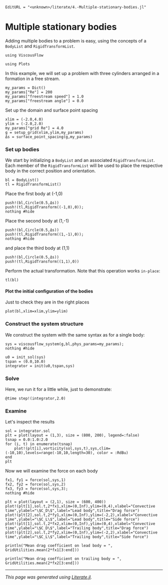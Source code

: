 ```@meta
EditURL = "<unknown>/literate/4.-Multiple-stationary-bodies.jl"
```

# Multiple stationary bodies
Adding multiple bodies to a problem is easy, using the concepts of a `BodyList`
and `RigidTransformList`.

````@example 4.-Multiple-stationary-bodies
using ViscousFlow
````

````@example 4.-Multiple-stationary-bodies
using Plots
````

In this example, we will set up a problem with three cylinders arranged in a
formation in a free stream.

````@example 4.-Multiple-stationary-bodies
my_params = Dict()
my_params["Re"] = 200
my_params["freestream speed"] = 1.0
my_params["freestream angle"] = 0.0
````

Set up the domain and surface point spacing

````@example 4.-Multiple-stationary-bodies
xlim = (-2.0,4.0)
ylim = (-2.0,2.0)
my_params["grid Re"] = 4.0
g = setup_grid(xlim,ylim,my_params)
Δs = surface_point_spacing(g,my_params)
````

### Set up bodies
We start by initializing a `BodyList` and an associated `RigidTransformList`.
Each member of the `RigidTransformList` will be used to place the respective body in
the correct position and orientation.

````@example 4.-Multiple-stationary-bodies
bl = BodyList()
tl = RigidTransformList()
````

Place the first body at (-1,0)

````@example 4.-Multiple-stationary-bodies
push!(bl,Circle(0.5,Δs))
push!(tl,RigidTransform((-1,0),0));
nothing #hide
````

Place the second body at (1,-1)

````@example 4.-Multiple-stationary-bodies
push!(bl,Circle(0.5,Δs))
push!(tl,RigidTransform((1,-1),0));
nothing #hide
````

and place the third body at (1,1)

````@example 4.-Multiple-stationary-bodies
push!(bl,Circle(0.5,Δs))
push!(tl,RigidTransform((1,1),0))
````

Perform the actual transformation. Note that this operation works `in-place`:

````@example 4.-Multiple-stationary-bodies
tl(bl)
````

#### Plot the initial configuration of the bodies
Just to check they are in the right places

````@example 4.-Multiple-stationary-bodies
plot(bl,xlim=xlim,ylim=ylim)
````

### Construct the system structure
We construct the system with the same syntax as for a single body:

````@example 4.-Multiple-stationary-bodies
sys = viscousflow_system(g,bl,phys_params=my_params);
nothing #hide
````

````@example 4.-Multiple-stationary-bodies
u0 = init_sol(sys)
tspan = (0.0,10.0)
integrator = init(u0,tspan,sys)
````

### Solve
Here, we run it for a little while, just to demonstrate:

````@example 4.-Multiple-stationary-bodies
@time step!(integrator,2.0)
````

### Examine
Let's inspect the results

````@example 4.-Multiple-stationary-bodies
sol = integrator.sol
plt = plot(layout = (1,3), size = (800, 200), legend=:false)
tsnap = 0.0:1.0:2.0
for (i, t) in enumerate(tsnap)
    plot!(plt[i],vorticity(sol,sys,t),sys,clim=(-10,10),levels=range(-10,10,length=30), color = :RdBu)
end
plt
````

Now we will examine the force on each body

````@example 4.-Multiple-stationary-bodies
fx1, fy1 = force(sol,sys,1)
fx2, fy2 = force(sol,sys,2)
fx3, fy3 = force(sol,sys,3);
nothing #hide
````

````@example 4.-Multiple-stationary-bodies
plt = plot(layout = (2,1), size = (600, 400))
plot!(plt[1],sol.t,2*fx1,xlim=(0,Inf),ylim=(0,4),xlabel="Convective time",ylabel="\$C_D\$",label="Lead body",title="Drag force")
plot!(plt[2],sol.t,2*fy1,xlim=(0,Inf),ylim=(-2,2),xlabel="Convective time",ylabel="\$C_L\$",label="Lead body",title="Side force")
plot!(plt[1],sol.t,2*fx2,xlim=(0,Inf),ylim=(0,4),xlabel="Convective time",ylabel="\$C_D\$",label="Trailing body",title="Drag force")
plot!(plt[2],sol.t,2*fy2,xlim=(0,Inf),ylim=(-2,2),xlabel="Convective time",ylabel="\$C_L\$",label="Trailing body",title="Side force")
````

````@example 4.-Multiple-stationary-bodies
println("Mean drag coefficient on lead body = ", GridUtilities.mean(2*fx1[3:end]))
````

````@example 4.-Multiple-stationary-bodies
println("Mean drag coefficient on trailing body = ", GridUtilities.mean(2*fx2[3:end]))
````

---

*This page was generated using [Literate.jl](https://github.com/fredrikekre/Literate.jl).*

